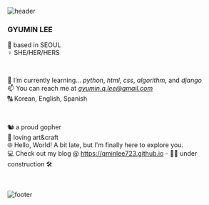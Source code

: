 ![header](https://capsule-render.vercel.app/api?type=wave&color=gradient&height=250&section=header&text=Hello%20World:\)&fontSize=40)

### **GYUMIN LEE** <br>
📍 based in SEOUL <br>
♀️ SHE/HER/HERS <br>


<br>

🌱 I’m currently learning... *python*, *html*, *css*, *algorithm*, and *django* <br>
📫 You can reach me at *gyumin.q.lee@gmail.com*<br>
🔠 Korean, English, Spanish <br>

<br>

🐿️ a proud gopher <br>
🎨 loving art&craft <br>
🌐 Hello, World! A bit late, but I'm finally here to explore you. <br>
💻 Check out my blog @ https://qminlee723.github.io - 👷‍♀️ under construction 🛠️

<br>

![footer](https://capsule-render.vercel.app/api?type=wave&color=gradient&height=200&section=footer)

<!---
qminlee723/qminlee723 is a ✨ special ✨ repository because its `README.md` (this file) appears on your GitHub profile.
You can click the Preview link to take a look at your changes.
--->
